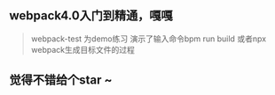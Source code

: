 ## webpack4.0入门到精通，嘎嘎

> webpack-test 为demo练习  演示了输入命令bpm run build 或者npx webpack生成目标文件的过程

## 觉得不错给个star ~